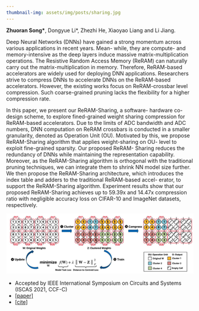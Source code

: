 ```yaml
---
thumbnail-img: assets/img/posts/sharing.jpg
---
```

**Zhuoran Song\***, Dongyue Li\*, Zhezhi He, Xiaoyao Liang and Li Jiang.

Deep Neural Networks (DNNs) have gained a strong momentum across various applications in recent years. Mean- while, they are compute- and memory-intensive as the deep layers induce massive matrix-multiplication operations. The Resistive Random Access Memory (ReRAM) can naturally carry out the matrix-multiplication in memory. Therefore, ReRAM-based accelerators are widely used for deploying DNN applications. Researchers strive to compress DNNs to accelerate DNNs on the ReRAM-based accelerators. However, the existing works focus on ReRAM-crossbar level compression. Such coarse-grained pruning lacks the flexibility for a higher compression rate.

In this paper, we present our ReRAM-Sharing, a software- hardware co-design scheme, to explore fined-grained weight sharing compression for ReRAM-based accelerators. Due to the limits of ADC bandwidth and ADC numbers, DNN computation on ReRAM crossbars is conducted in a smaller granularity, denoted as Operation Unit (OU). Motivated by this, we propose ReRAM-Sharing algorithm that applies weight-sharing on OU- level to exploit fine-grained sparsity. Our proposed ReRAM- Sharing reduces the redundancy of DNNs while maintaining the representation capability. Moreover, as the ReRAM-Sharing algorithm is orthogonal with the traditional pruning techniques, we can integrate them to shrink NN model size further. We then propose the ReRAM-Sharing architecture, which introduces the index table and adders to the traditional ReRAM-based accel- erator, to support the ReRAM-Sharing algorithm. Experiment results show that our proposed ReRAM-Sharing achieves up to 59.39x and 14.47x compression ratio with negligible accuracy loss on CIFAR-10 and ImageNet datasets, respectively.


![sharing](/assets/img/posts/sharing.jpg)

* Accepted by IEEE International Symposium on Circuits and Systems (ISCAS 2021, CCF-C)
* [[paper]](https://ieeexplore.ieee.org/abstract/document/9401155)
* [[cite]](https://scholar.googleusercontent.com/scholar.bib?q=info:DnjWBzavqeUJ:scholar.google.com/&output=citation&scisdr=CgVK0WDnEPjT2KLpzkM:AAGBfm0AAAAAYjPv1kOkFzdY9w5lYwiG8AiZsp0J2oyf&scisig=AAGBfm0AAAAAYjPv1nguDzdZXOj5ULfbnA4zhxYqaQZg&scisf=4&ct=citation&cd=-1&hl=zh-CN)